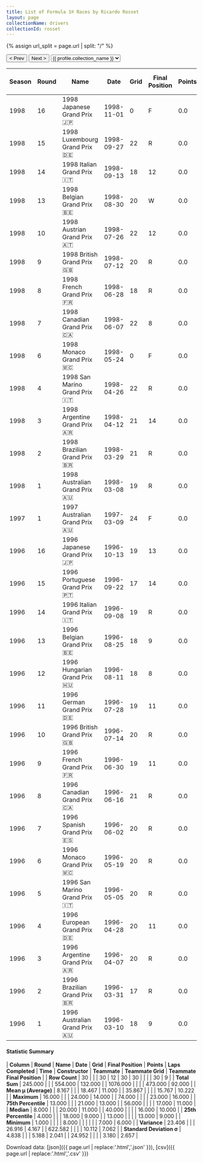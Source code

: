 ```yaml
---
title: List of Formula 1® Races by Ricardo Rosset
layout: page
collectionName: drivers
collectionId: rosset
---
```


{% assign url_split = page.url | split: "/" %}
<div id="collection-navigation">
<button onclick="selector.options[selector.selectedIndex-1].value && (window.location = selector.options[selector.selectedIndex-1].value);">&lt; Prev</button>
<button onclick="selector.options[selector.selectedIndex+1].value && (window.location = selector.options[selector.selectedIndex+1].value);">Next &gt;</button>
<select id="selector" onchange="this.options[this.selectedIndex].value && (window.location = this.options[this.selectedIndex].value);">
  {% for collectionId in site.data[page.collectionName].refs %}
    {% if collectionId == page.collectionId %}
      {% assign selected = "selected" %}
    {% else %}
      {% assign selected = "" %}
    {% endif %}
    {% assign profile = site.data[page.collectionName][collectionId].profile %}
    <option value="/f1/{{ page.collectionName }}/{{ collectionId }}/{{ url_split[4] }}" {{ selected }}>{{ profile.collection_name }}</option>
  {% endfor %}
</select>
</div>

| Season | Round | Name | Date | Grid | Final Position | Points | Laps Completed | Time | Constructor | Teammate | Teammate Grid | Teammate Final Position |
|--|--|--|--|--|--|--|--|--|--|--|--|--|
| 1998 | 16 | 1998 Japanese Grand Prix 🇯🇵 | 1998-11-01 | 0 | F | 0.0 | 0 |   | Tyrrell 🇬🇧 | [Toranosuke Takagi 🇯🇵](/f1/drivers/takagi) | 17 | R |
| 1998 | 15 | 1998 Luxembourg Grand Prix 🇩🇪 | 1998-09-27 | 22 | R | 0.0 | 36 |   | Tyrrell 🇬🇧 | [Toranosuke Takagi 🇯🇵](/f1/drivers/takagi) | 19 | 16 |
| 1998 | 14 | 1998 Italian Grand Prix 🇮🇹 | 1998-09-13 | 18 | 12 | 0.0 | 51 |   | Tyrrell 🇬🇧 | [Toranosuke Takagi 🇯🇵](/f1/drivers/takagi) | 19 | 9 |
| 1998 | 13 | 1998 Belgian Grand Prix 🇧🇪 | 1998-08-30 | 20 | W | 0.0 | 0 |   | Tyrrell 🇬🇧 | [Toranosuke Takagi 🇯🇵](/f1/drivers/takagi) | 19 | R |
| 1998 | 10 | 1998 Austrian Grand Prix 🇦🇹 | 1998-07-26 | 22 | 12 | 0.0 | 69 |   | Tyrrell 🇬🇧 | [Toranosuke Takagi 🇯🇵](/f1/drivers/takagi) | 20 | R |
| 1998 | 9 | 1998 British Grand Prix 🇬🇧 | 1998-07-12 | 20 | R | 0.0 | 29 |   | Tyrrell 🇬🇧 | [Toranosuke Takagi 🇯🇵](/f1/drivers/takagi) | 17 | 9 |
| 1998 | 8 | 1998 French Grand Prix 🇫🇷 | 1998-06-28 | 18 | R | 0.0 | 16 |   | Tyrrell 🇬🇧 | [Toranosuke Takagi 🇯🇵](/f1/drivers/takagi) | 20 | R |
| 1998 | 7 | 1998 Canadian Grand Prix 🇨🇦 | 1998-06-07 | 22 | 8 | 0.0 | 68 |   | Tyrrell 🇬🇧 | [Toranosuke Takagi 🇯🇵](/f1/drivers/takagi) | 16 | R |
| 1998 | 6 | 1998 Monaco Grand Prix 🇲🇨 | 1998-05-24 | 0 | F | 0.0 | 0 |   | Tyrrell 🇬🇧 | [Toranosuke Takagi 🇯🇵](/f1/drivers/takagi) | 20 | 11 |
| 1998 | 4 | 1998 San Marino Grand Prix 🇮🇹 | 1998-04-26 | 22 | R | 0.0 | 48 |   | Tyrrell 🇬🇧 | [Toranosuke Takagi 🇯🇵](/f1/drivers/takagi) | 15 | R |
| 1998 | 3 | 1998 Argentine Grand Prix 🇦🇷 | 1998-04-12 | 21 | 14 | 0.0 | 68 |   | Tyrrell 🇬🇧 | [Toranosuke Takagi 🇯🇵](/f1/drivers/takagi) | 13 | 12 |
| 1998 | 2 | 1998 Brazilian Grand Prix 🇧🇷 | 1998-03-29 | 21 | R | 0.0 | 52 |   | Tyrrell 🇬🇧 | [Toranosuke Takagi 🇯🇵](/f1/drivers/takagi) | 17 | R |
| 1998 | 1 | 1998 Australian Grand Prix 🇦🇺 | 1998-03-08 | 19 | R | 0.0 | 25 |   | Tyrrell 🇬🇧 | [Toranosuke Takagi 🇯🇵](/f1/drivers/takagi) | 13 | R |
| 1997 | 1 | 1997 Australian Grand Prix 🇦🇺 | 1997-03-09 | 24 | F | 0.0 | 0 |   | Lola 🇬🇧 | [Vincenzo Sospiri 🇮🇹](/f1/drivers/sospiri) | 23 | F |
| 1996 | 16 | 1996 Japanese Grand Prix 🇯🇵 | 1996-10-13 | 19 | 13 | 0.0 | 50 |   | Footwork 🇬🇧 | [Jos Verstappen 🇳🇱](/f1/drivers/verstappen) | 17 | 11 |
| 1996 | 15 | 1996 Portuguese Grand Prix 🇵🇹 | 1996-09-22 | 17 | 14 | 0.0 | 67 |   | Footwork 🇬🇧 | [Jos Verstappen 🇳🇱](/f1/drivers/verstappen) | 16 | R |
| 1996 | 14 | 1996 Italian Grand Prix 🇮🇹 | 1996-09-08 | 19 | R | 0.0 | 36 |   | Footwork 🇬🇧 | [Jos Verstappen 🇳🇱](/f1/drivers/verstappen) | 15 | 8 |
| 1996 | 13 | 1996 Belgian Grand Prix 🇧🇪 | 1996-08-25 | 18 | 9 | 0.0 | 43 |   | Footwork 🇬🇧 | [Jos Verstappen 🇳🇱](/f1/drivers/verstappen) | 16 | R |
| 1996 | 12 | 1996 Hungarian Grand Prix 🇭🇺 | 1996-08-11 | 18 | 8 | 0.0 | 74 |   | Footwork 🇬🇧 | [Jos Verstappen 🇳🇱](/f1/drivers/verstappen) | 17 | R |
| 1996 | 11 | 1996 German Grand Prix 🇩🇪 | 1996-07-28 | 19 | 11 | 0.0 | 44 |   | Footwork 🇬🇧 | [Jos Verstappen 🇳🇱](/f1/drivers/verstappen) | 17 | R |
| 1996 | 10 | 1996 British Grand Prix 🇬🇧 | 1996-07-14 | 20 | R | 0.0 | 13 |   | Footwork 🇬🇧 | [Jos Verstappen 🇳🇱](/f1/drivers/verstappen) | 15 | 10 |
| 1996 | 9 | 1996 French Grand Prix 🇫🇷 | 1996-06-30 | 19 | 11 | 0.0 | 69 |   | Footwork 🇬🇧 | [Jos Verstappen 🇳🇱](/f1/drivers/verstappen) | 15 | R |
| 1996 | 8 | 1996 Canadian Grand Prix 🇨🇦 | 1996-06-16 | 21 | R | 0.0 | 6 |   | Footwork 🇬🇧 | [Jos Verstappen 🇳🇱](/f1/drivers/verstappen) | 13 | R |
| 1996 | 7 | 1996 Spanish Grand Prix 🇪🇸 | 1996-06-02 | 20 | R | 0.0 | 0 |   | Footwork 🇬🇧 | [Jos Verstappen 🇳🇱](/f1/drivers/verstappen) | 13 | R |
| 1996 | 6 | 1996 Monaco Grand Prix 🇲🇨 | 1996-05-19 | 20 | R | 0.0 | 3 |   | Footwork 🇬🇧 | [Jos Verstappen 🇳🇱](/f1/drivers/verstappen) | 12 | R |
| 1996 | 5 | 1996 San Marino Grand Prix 🇮🇹 | 1996-05-05 | 20 | R | 0.0 | 40 |   | Footwork 🇬🇧 | [Jos Verstappen 🇳🇱](/f1/drivers/verstappen) | 14 | R |
| 1996 | 4 | 1996 European Grand Prix 🇩🇪 | 1996-04-28 | 20 | 11 | 0.0 | 65 |   | Footwork 🇬🇧 | [Jos Verstappen 🇳🇱](/f1/drivers/verstappen) | 13 | R |
| 1996 | 3 | 1996 Argentine Grand Prix 🇦🇷 | 1996-04-07 | 20 | R | 0.0 | 24 |   | Footwork 🇬🇧 | [Jos Verstappen 🇳🇱](/f1/drivers/verstappen) | 7 | 6 |
| 1996 | 2 | 1996 Brazilian Grand Prix 🇧🇷 | 1996-03-31 | 17 | R | 0.0 | 24 |   | Footwork 🇬🇧 | [Jos Verstappen 🇳🇱](/f1/drivers/verstappen) | 13 | R |
| 1996 | 1 | 1996 Australian Grand Prix 🇦🇺 | 1996-03-10 | 18 | 9 | 0.0 | 56 |   | Footwork 🇬🇧 | [Jos Verstappen 🇳🇱](/f1/drivers/verstappen) | 12 | R |

#### Statistic Summary

| **Column** | **Round** | **Name** | **Date** | **Grid** | **Final Position** | **Points** | **Laps Completed** | **Time** | **Constructor** | **Teammate** | **Teammate Grid** | **Teammate Final Position** |
| **Row Count** | 30 |  |  | 30 | 12 | 30 | 30 |  |  |  | 30 | 9 |
| **Total Sum** | 245.000 |  |  | 554.000 | 132.000 |  | 1076.000 |  |  |  | 473.000 | 92.000 |
| **Mean μ (Average)** | 8.167 |  |  | 18.467 | 11.000 |  | 35.867 |  |  |  | 15.767 | 10.222 |
| **Maximum** | 16.000 |  |  | 24.000 | 14.000 |  | 74.000 |  |  |  | 23.000 | 16.000 |
| **75th Percentile** | 13.000 |  |  | 21.000 | 13.000 |  | 56.000 |  |  |  | 17.000 | 11.000 |
| **Median** | 8.000 |  |  | 20.000 | 11.000 |  | 40.000 |  |  |  | 16.000 | 10.000 |
| **25th Percentile** | 4.000 |  |  | 18.000 | 9.000 |  | 13.000 |  |  |  | 13.000 | 9.000 |
| **Minimum** | 1.000 |  |  |  | 8.000 |  |  |  |  |  | 7.000 | 6.000 |
| **Variance** | 23.406 |  |  | 26.916 | 4.167 |  | 622.582 |  |  |  | 10.112 | 7.062 |
| **Standard Deviation σ** | 4.838 |  |  | 5.188 | 2.041 |  | 24.952 |  |  |  | 3.180 | 2.657 |

Download data: [json]({{ page.url | replace:'.html','.json' }}), [csv]({{ page.url | replace:'.html','.csv' }})
